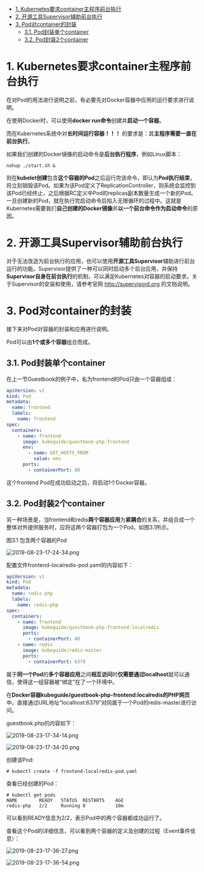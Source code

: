 
<!-- @import "[TOC]" {cmd="toc" depthFrom=1 depthTo=6 orderedList=false} -->

<!-- code_chunk_output -->

- [1. Kubernetes要求container主程序前台执行](#1-kubernetes要求container主程序前台执行)
- [2. 开源工具Supervisor辅助前台执行](#2-开源工具supervisor辅助前台执行)
- [3. Pod对container的封装](#3-pod对container的封装)
  - [3.1. Pod封装单个container](#31-pod封装单个container)
  - [3.2. Pod封装2个container](#32-pod封装2个container)

<!-- /code_chunk_output -->

# 1. Kubernetes要求container主程序前台执行

在对Pod的用法进行说明之前，有必要先对Docker容器中应用的运行要求进行说明。

在使用Docker时，可以使用**docker run命令**创建并**启动一个容器**。

而在Kubernetes系统中对**长时间运行容器！！！** 的要求是：其**主程序需要一直在前台执行**。

如果我们创建的Docker镜像的启动命令是**后台执行程序**，例如Linux脚本：

```
nohup ./start.sh &
```

则在**kubelet创建**包含**这个容器的Pod**之后运行完该命令，即认为**Pod执行结束**，将立刻销毁该Pod。如果为该Pod定义了ReplicationController，则系统会监控到该Pod已经终止，之后根据RC定义中Pod的replicas副本数量生成一个新的Pod。一旦创建新的Pod，就在执行完启动命令后陷入无限循环的过程中。这就是Kubernetes需要我们**自己创建的Docker镜像**并**以一个前台命令作为启动命令**的原因。

# 2. 开源工具Supervisor辅助前台执行

对于无法改造为前台执行的应用，也可以使用**开源工具Supervisor**辅助进行前台运行的功能。Supervisor提供了一种可以同时启动多个后台应用，并保持**Supervisor自身在前台执行**的机制，可以满足Kubernetes对容器的启动要求。关于Supervisor的安装和使用，请参考官网 http://supervisord.org 的文档说明。

# 3. Pod对container的封装

接下来对Pod对容器的封装和应用进行说明。

Pod可以由**1个或多个容器**组合而成。

## 3.1. Pod封装单个container

在上一节Guestbook的例子中，名为frontend的Pod只由一个容器组成：

```yaml
apiVersion: v1
kind: Pod
metadata:
  name: frontend
  labels:
    name: frontend
spec:
  containers:
    - name: frontend
      image: kubeguide/guestbook-php-frontend
      env:
        - name: GET_HOSTS_FROM
          value: env
      ports:
        - containerPort: 80
```

这个frontend Pod在成功启动之后，将启动1个Docker容器。

## 3.2. Pod封装2个container

另一种场景是，当frontend和redis**两个容器应用**为**紧耦合**的关系，并组合成一个整体对外提供服务时，应将这两个容器打包为一个Pod，如图3.1所示。

图3.1 包含两个容器的Pod

![2019-08-23-17-24-34.png](./images/2019-08-23-17-24-34.png)

配置文件frontend-localredis-pod.yaml的内容如下：

```yaml
apiVersion: v1
kind: Pod
metadata:
  name: redis-php
  labels:
    name: redis-php
spec:
  containers:
    - name: frontend
      image: kubeguide/guestbook-php-frontend:localredis
      ports:
        - containerPort: 80
    - name: redis
      image: kubeguide/redis-master
      ports:
        - containerPort: 6379
```

属于**同一个Pod**的**多个容器应用**之间**相互访问**时**仅需要通过localhost**就可以通信，使得这一组容器被“绑定”在了一个环境中。

在**Docker容器kubeguide/guestbook\-php\-frontend:localredis的PHP网页**中，直接通过URL地址“localhost:6379”对同属于一个Pod的redis\-master进行访问。

guestbook.php的内容如下：

![2019-08-23-17-34-14.png](./images/2019-08-23-17-34-14.png)

![2019-08-23-17-34-20.png](./images/2019-08-23-17-34-20.png)

创建该Pod:

```
# kubectl create -f frontend-localredis-pod.yaml
```

查看已经创建的Pod：

```
# kubectl get pods
NAME        READY   STATUS  RESTARTS    AGE
redis-php   2/2     Running 0           10m
```

可以看到READY信息为2/2，表示Pod中的两个容器都成功运行了。

查看这个Pod的详细信息，可以看到两个容器的定义及创建的过程（Event事件信息）：

![2019-08-23-17-36-27.png](./images/2019-08-23-17-36-27.png)

![2019-08-23-17-36-54.png](./images/2019-08-23-17-36-54.png)